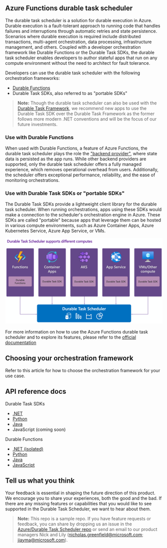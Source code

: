 ## Azure Functions durable task scheduler

The durable task scheduler is a solution for durable execution in Azure. Durable execution is a fault-tolerant approach to running code that handles failures and interruptions through automatic retries and state persistence. Scenarios where durable execution is required include distributed transactions, multi-agent orchestration, data processing, infrastructure management, and others. Coupled with a developer orchestration framework like Durable Functions or the Durable Task SDKs, the durable task scheduler enables developers to author stateful apps that run on any compute environment without the need to architect for fault tolerance. 

Developers can use the durable task scheduler with the following orchestration frameworks: 
- [Durable Functions](https://learn.microsoft.com/azure/azure-functions/durable/durable-functions-overview) 
- Durable Task SDKs, also referred to as "portable SDKs"

> **Note:** Though the durable task scheduler can also be used with the [Durable Task Framework](https://github.com/Azure/durabletask), we recommend new apps to use the Durable Task SDK over the Durable Task Framework as the former follows more modern .NET conventions and will be the focus of our future investments.

### Use with Durable Functions 
When used with Durable Functions, a feature of Azure Functions, the durable task scheduler plays the role the ["backend provider"](https://learn.microsoft.com/azure/azure-functions/durable/durable-functions-storage-providers), where state data is persisted as the app runs. While other backend providers are supported, only the durable task scheduler offers a fully managed experience, which removes operational overhead from users. Additionally, the scheduler offers exceptional performance, reliability, and the ease of monitoring orchestrations. 

### Use with Durable Task SDKs or "portable SDKs"
The Durable Task SDKs provide a lightweight client library for the durable task scheduler. When running orchestrations, apps using these SDKs would make a connection to the scheduler's orchestration engine in Azure. These SDKs are called "portable" because apps that leverage them can be hosted in various compute environments, such as Azure Container Apps, Azure Kubernetes Service, Azure App Service, or VMs. 

![Durable Task Scheduler in all Azure Computes](./media/images/durable-task-sdks/dts-in-all-computes.png)

For more information on how to use the Azure Functions durable task scheduler and to explore its features, please refer to the [official documentation](https://aka.ms/dts-documentation)

## Choosing your orchestration framework
Refer to this article for how to choose the orchestration framework for your use case. 

## API reference docs
Durable Task SDKs
- [.NET](https://learn.microsoft.com/en-us/dotnet/api/microsoft.durabletask?view=durabletask-dotnet-1.x)
- [Python](https://github.com/microsoft/durabletask-python)
- [Java](https://learn.microsoft.com/en-us/java/api/com.microsoft.durabletask?view=durabletask-java-1.x)
- JavaScript (coming soon)


Durable Functions
- [.NET (isolated)](https://learn.microsoft.com/en-us/dotnet/api/microsoft.azure.functions.worker.extensions.durabletask?view=azure-dotnet)
- [Python](https://learn.microsoft.com/en-us/python/api/azure-functions-durable/azure.durable_functions?view=azure-python)
- [Java](https://learn.microsoft.com/en-us/java/api/com.microsoft.durabletask.azurefunctions?view=azure-java-stable)
- [JavaScript](https://learn.microsoft.com/en-us/javascript/api/durable-functions/?view=azure-node-latest)

## Tell us what you think

Your feedback is essential in shaping the future direction of this product. We encourage you to share your experiences, both the good and the bad. If there are any missing features or capabilities that you would like to see supported in the Durable Task Scheduler, we want to hear about them.

> **Note:** This repo is a sample repo. If you have feature requests or feedback, you can share by dropping us an issue in the [Azure/Durable Task Scheduler repo](https://github.com/azure/Durable-Task-Scheduler) or send an email to our product managers Nick and Lily ([nicholas.greenfield@microsoft.com](mailto:nicholas.greenfield@microsoft.com); [jiayma@microsoft.com](mailto:jiayma@microsoft.com)).
